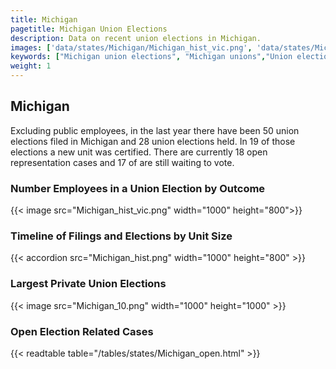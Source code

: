 ```yaml
---
title: Michigan
pagetitle: Michigan Union Elections
description: Data on recent union elections in Michigan.
images: ['data/states/Michigan/Michigan_hist_vic.png', 'data/states/Michigan/Michigan_hist_size.png', 'data/states/Michigan/Michigan_10.png']
keywords: ["Michigan union elections", "Michigan unions","Union elections"]
weight: 1
---
```

##  Michigan

Excluding public employees, in the last year there have been 50 union elections filed in Michigan and 28 union elections held. In 19 of those elections a new unit was certified. There are currently 18 open representation cases and 17 of are still waiting to vote.

### Number Employees in a Union Election by Outcome
{{< image src="Michigan_hist_vic.png" width="1000" height="800">}}

### Timeline of Filings and Elections by Unit Size
{{< accordion src="Michigan_hist.png" width="1000" height="800" >}}

### Largest Private Union Elections
{{< image src="Michigan_10.png" width="1000" height="1000"  >}}

### Open Election Related Cases
{{< readtable table="/tables/states/Michigan_open.html" >}}

